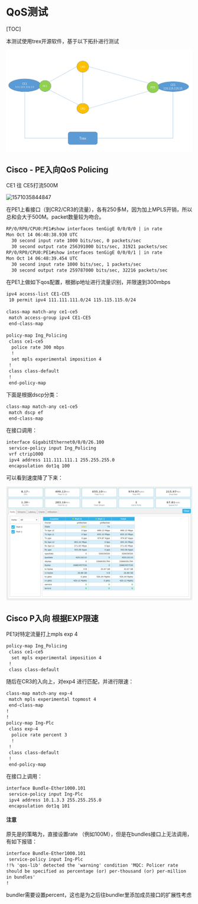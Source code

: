 # QoS测试

[TOC]

本测试使用trex开源软件，基于以下拓扑进行测试

![1570861421078](img/1570861421078.png)



## Cisco - PE入向QoS Policing

CE1 往 CE5打流500M

![1571035844847](1571035844847.png)



在PE1上看接口（到CR2/CR3的流量），各有250多M，因为加上MPLS开销，所以总和会大于500M。packet数量较为吻合。

```
RP/0/RP0/CPU0:PE1#show interfaces tenGigE 0/0/0/0 | in rate
Mon Oct 14 06:48:38.930 UTC
  30 second input rate 1000 bits/sec, 0 packets/sec
  30 second output rate 256391000 bits/sec, 31921 packets/sec
RP/0/RP0/CPU0:PE1#show interfaces tenGigE 0/0/0/1 | in rate
Mon Oct 14 06:48:39.454 UTC
  30 second input rate 1000 bits/sec, 1 packets/sec
  30 second output rate 259787000 bits/sec, 32216 packets/sec
```



在PE1上做如下qos配置，根据ip地址进行流量识别，并限速到300mbps

```
ipv4 access-list CE1-CE5
 10 permit ipv4 111.111.111.0/24 115.115.115.0/24
 
class-map match-any ce1-ce5
 match access-group ipv4 CE1-CE5 
 end-class-map
 
policy-map Ing_Policing
 class ce1-ce5
  police rate 300 mbps 
  ! 
  set mpls experimental imposition 4
 ! 
 class class-default
 ! 
 end-policy-map
```



下面是根据dscp分类：

```
class-map match-any ce1-ce5
 match dscp ef 
 end-class-map
```



在接口调用：

```
interface GigabitEthernet0/0/0/26.100
 service-policy input Ing_Policing
 vrf ctrip1000
 ipv4 address 111.111.111.1 255.255.255.0
 encapsulation dot1q 100
```



可以看到速度降了下来：

![1571040794957](img/1571040794957.png)



## Cisco P入向 根据EXP限速

PE1对特定流量打上mpls exp 4

```
policy-map Ing_Policing
 class ce1-ce5
  set mpls experimental imposition 4
 ! 
 class class-default
```



随后在CR3的入向上，对exp4 进行匹配，并进行限速：

```
class-map match-any exp-4
 match mpls experimental topmost 4 
 end-class-map
! 
!
policy-map Ing-Plc
 class exp-4
  police rate percent 3 
  ! 
 ! 
 class class-default
 ! 
 end-policy-map
```



在接口上调用：

```
interface Bundle-Ether1000.101
 service-policy input Ing-Plc
 ipv4 address 10.1.3.3 255.255.255.0
 encapsulation dot1q 101
```



#### 注意

原先是的策略为，直接设置rate （例如100M），但是在bundles接口上无法调用，有如下报错：

```
interface Bundle-Ether1000.101
 service-policy input Ing-Plc
!!% 'qos-lib' detected the 'warning' condition 'MQC: Policer rate should be specified as percentage (or) per-thousand (or) per-million in bundles'
!
```

bundler需要设置percent，这也是为之后往bundler里添加成员接口的扩展性考虑



